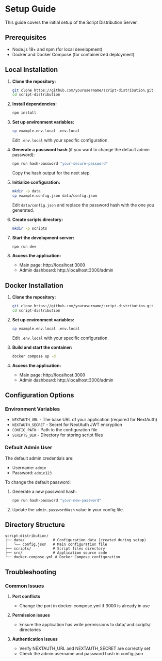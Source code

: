 # Setup Guide

This guide covers the initial setup of the Script Distribution Server.

## Prerequisites

- Node.js 18+ and npm (for local development)
- Docker and Docker Compose (for containerized deployment)

## Local Installation

1. **Clone the repository:**
   ```bash
   git clone https://github.com/yourusername/script-distribution.git
   cd script-distribution
   ```

2. **Install dependencies:**
   ```bash
   npm install
   ```

3. **Set up environment variables:**
   ```bash
   cp example.env.local .env.local
   ```
   Edit `.env.local` with your specific configuration.

4. **Generate a password hash** (if you want to change the default admin password):
   ```bash
   npm run hash-password "your-secure-password"
   ```
   Copy the hash output for the next step.

5. **Initialize configuration:**
   ```bash
   mkdir -p data
   cp example.config.json data/config.json
   ```
   Edit `data/config.json` and replace the password hash with the one you generated.

6. **Create scripts directory:**
   ```bash
   mkdir -p scripts
   ```

7. **Start the development server:**
   ```bash
   npm run dev
   ```

8. **Access the application:**
   - Main page: http://localhost:3000
   - Admin dashboard: http://localhost:3000/admin

## Docker Installation

1. **Clone the repository:**
   ```bash
   git clone https://github.com/yourusername/script-distribution.git
   cd script-distribution
   ```

2. **Set up environment variables:**
   ```bash
   cp example.env.local .env.local
   ```
   Edit `.env.local` with your specific configuration.

3. **Build and start the container:**
   ```bash
   docker compose up -d
   ```

4. **Access the application:**
   - Main page: http://localhost:3000
   - Admin dashboard: http://localhost:3000/admin

## Configuration Options

### Environment Variables

- `NEXTAUTH_URL` - The base URL of your application (required for NextAuth)
- `NEXTAUTH_SECRET` - Secret for NextAuth JWT encryption
- `CONFIG_PATH` - Path to the configuration file
- `SCRIPTS_DIR` - Directory for storing script files

### Default Admin User

The default admin credentials are:
- Username: `admin`
- Password: `admin123`

To change the default password:
1. Generate a new password hash:
   ```bash
   npm run hash-password "your-new-password"
   ```
2. Update the `admin.passwordHash` value in your config file.

## Directory Structure

```
script-distribution/
├── data/             # Configuration data (created during setup)
│   └── config.json   # Main configuration file
├── scripts/          # Script files directory
├── src/              # Application source code
└── docker-compose.yml # Docker Compose configuration
```

## Troubleshooting

### Common Issues

1. **Port conflicts**
   - Change the port in docker-compose.yml if 3000 is already in use

2. **Permission issues**
   - Ensure the application has write permissions to data/ and scripts/ directories

3. **Authentication issues**
   - Verify NEXTAUTH_URL and NEXTAUTH_SECRET are correctly set
   - Check the admin username and password hash in config.json
